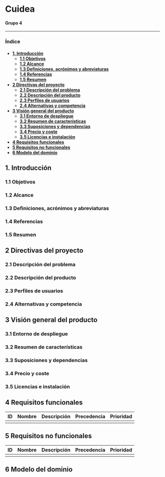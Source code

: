 <h1>Cuidea</h1>
<h4>Grupo 4</h4>

- - -

<h3>Índice<h4/>

- [1. Introducción](#1-introducción)
  - [1.1 Objetivos](#11-objetivos)
  - [1.2 Alcance](#12-alcance)
  - [1.3 Definiciones, acrónimos y abreviaturas](#13-definiciones-acrónimos-y-abreviaturas)
  - [1.4 Referencias](#14-referencias)
  - [1.5 Resumen](#15-resumen)
- [2 Directivas del proyecto](#2-directivas-del-proyecto)
  - [2.1 Descripción del problema](#21-descripción-del-problema)
  - [2.2 Descripción del producto](#22-descripción-del-producto)
  - [2.3 Perfiles de usuarios](#23-perfiles-de-usuarios)
  - [2.4 Alternativas y competencia](#24-alternativas-y-competencia)
- [3 Visión general del producto](#3-visión-general-del-producto)
  - [3.1 Entorno de despliegue](#31-entorno-de-despliegue)
  - [3.2 Resumen de características](#32-resumen-de-características)
  - [3.3 Suposiciones y dependencias](#33-suposiciones-y-dependencias)
  - [3.4 Precio y coste](#34-precio-y-coste)
  - [3.5 Licencias e instalación](#35-licencias-e-instalación)
- [4 Requisitos funcionales](#4-requisitos-funcionales)
- [5 Requisitos no funcionales](#5-requisitos-no-funcionales)
- [6 Modelo del dominio](#6-modelo-del-dominio)

## 1. Introducción

### 1.1 Objetivos

### 1.2 Alcance

### 1.3 Definiciones, acrónimos y abreviaturas

### 1.4 Referencias

### 1.5 Resumen

## 2 Directivas del proyecto

### 2.1 Descripción del problema

### 2.2 Descripción del producto

### 2.3 Perfiles de usuarios

### 2.4 Alternativas y competencia

## 3 Visión general del producto

### 3.1 Entorno de despliegue

### 3.2 Resumen de características

### 3.3 Suposiciones y dependencias

### 3.4 Precio y coste

### 3.5 Licencias e instalación

## 4 Requisitos funcionales

| ID  | Nombre | Descripción | Precedencia | Prioridad |
| --- | ------ | ----------- | ----------- | --------- |
|     |        |             |             |           |

## 5 Requisitos no funcionales

| ID  | Nombre | Descripción | Precedencia | Prioridad |
| --- | ------ | ----------- | ----------- | --------- |
|     |        |             |             |           |

## 6 Modelo del dominio
